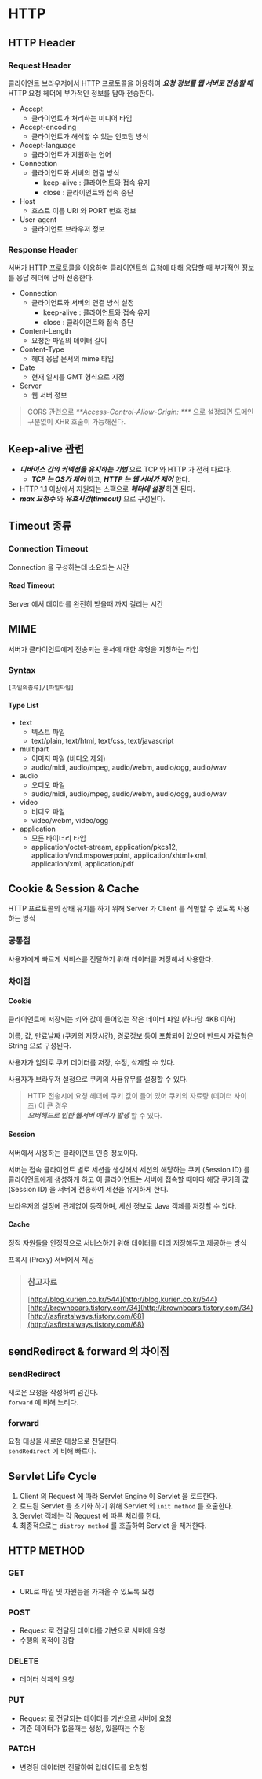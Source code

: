 # HTTP

## HTTP Header

### Request Header

클라이언트 브라우저에서 HTTP 프로토콜을 이용하여 _**요청 정보를 웹 서버로 전송할 때**_ HTTP 요청 헤더에 부가적인 정보를 담아 전송한다.

* Accept
  * 클라이언트가 처리하는 미디어 타입
* Accept-encoding
  * 클라이언트가 해석할 수 있는 인코딩 방식
* Accept-language
  * 클라이언트가 지원하는 언어  
* Connection
  * 클라이언트와 서버의 연결 방식
    * keep-alive : 클라이언트와 접속 유지
    * close : 클라이언트와 접속 중단
* Host
  * 호스트 이름 URI 와 PORT 번호 정보
* User-agent
  * 클라이언트 브라우저 정보

### Response Header

서버가 HTTP 프로토콜을 이용하여 클라이언트의 요청에 대해 응답할 때 부가적인 정보를 응답 헤더에 담아 전송한다.

* Connection
  * 클라이언트와 서버의 연결 방식 설정
    * keep-alive : 클라이언트와 접속 유지
    * close : 클라이언트와 접속 중단
* Content-Length
  * 요청한 파일의 데이터 길이
* Content-Type
  * 헤더 응답 문서의 mime 타입
* Date
  * 현재 일시를 GMT 형식으로 지정
* Server
  * 웹 서버 정보

> CORS 관련으로 _**Access-Control-Allow-Origin: ***_ 으로 설정되면 도메인 구분없이 XHR 호출이 가능해진다.

## Keep-alive 관련

* _**디바이스 간의 커넥션을 유지하는 기법**_ 으로 TCP 와 HTTP 가 전혀 다르다.
  * _**TCP 는 OS가 제어**_ 하고, _**HTTP 는 웹 서버가 제어**_ 한다.
* HTTP 1.1 이상에서 지원되는 스팩으로 _**헤더에 설정**_ 하면 된다.
* _**max 요청수**_ 와 _**유효시간(timeout)**_ 으로 구성된다.

## Timeout 종류

### Connection Timeout

Connection 을 구성하는데 소요되는 시간

#### Read Timeout

Server 에서 데이터를 완전히 받을때 까지 걸리는 시간

## MIME

서버가 클라이언트에게 전송되는 문서에 대한 유형을 지칭하는 타입

### Syntax

```markup
[파일의종류]/[파일타입]
```

#### Type List

* text
  * 텍스트 파일
  * text/plain, text/html, text/css, text/javascript
* multipart
  * 이미지 파일 \(비디오 제외\)
  * audio/midi, audio/mpeg, audio/webm, audio/ogg, audio/wav
* audio
  * 오디오 파일
  * audio/midi, audio/mpeg, audio/webm, audio/ogg, audio/wav
* video
  * 비디오 파일
  * video/webm, video/ogg
* application
  * 모든 바이너리 타입
  * application/octet-stream, application/pkcs12, application/vnd.mspowerpoint, application/xhtml+xml, application/xml,  application/pdf

## Cookie & Session & Cache

HTTP 프로토콜의 상태 유지를 하기 위해 Server 가 Client 를 식별할 수 있도록 사용하는 방식

### 공통점

사용자에게 빠르게 서비스를 전달하기 위해 데이터를 저장해서 사용한다.

### 차이점

#### Cookie

클라이언트에 저장되는 키와 값이 들어있는 작은 데이터 파일 \(하나당 4KB 이하\)

이름, 값, 만료날짜 \(쿠키의 저장시간\), 경로정보 등이 포함되어 있으며 반드시 자료형은 String 으로 구성된다.

사용자가 임의로 쿠키 데이터를 저장, 수정, 삭제할 수 있다.

사용자가 브라우저 설정으로 쿠키의 사용유무를 설정할 수 있다.

> HTTP 전송시에 요청 헤더에 쿠키 값이 들어 있어 쿠키의 자료량 \(데이터 사이즈\) 이 큰 경우  
> _**오버헤드로 인한 웹서버 에러가 발생**_ 할 수 있다.

#### Session

서버에서 사용하는 클라이언트 인증 정보이다.

서버는 접속 클라이언트 별로 세션을 생성해서 세션의 해당하는 쿠키 \(Session ID\) 를 클라이언트에게 생성하게 하고 이 클라이언트는 서버에 접속할 때마다 해당 쿠키의 값 \(Session ID\) 을 서버에 전송하여 세션을 유지하게 한다.

브라우저의 설정에 관계없이 동작하며, 세선 졍보로 Java 객체를 저장할 수 있다.

#### Cache

정적 자원들을 안정적으로 서비스하기 위해 데이터를 미리 저장해두고 제공하는 방식

프록시 \(Proxy\) 서버에서 제공

> ### 참고자료
> [http://blog.kurien.co.kr/544](http://blog.kurien.co.kr/544)  
> [http://brownbears.tistory.com/34](http://brownbears.tistory.com/34)  
> [http://asfirstalways.tistory.com/68](http://asfirstalways.tistory.com/68)

## sendRedirect & forward 의 차이점

### sendRedirect

새로운 요청을 작성하여 넘긴다.  
`forward` 에 비해 느리다.

### forward

요청 대상을 새로운 대상으로 전달한다.  
`sendRedirect` 에 비해 빠르다.

## Servlet Life Cycle

1. Client 의 Request 에 따라 Servlet Engine 이 Servlet 을 로드한다.
2. 로드된 Servlet 을 초기화 하기 위해 Servlet 의 `init method` 를 호출한다.
3. Servlet 객체는 각 Request 에 따른 처리를 한다.
4. 최종적으로는 `distroy method` 를 호출하여 Servlet 을 제거한다.

## HTTP METHOD

### GET

* URL로 파일 및 자원등을 가져올 수 있도록 요청

### POST

* Request 로 전달된 데이터를 기반으로 서버에 요청  
* 수행의 목적이 강함

### DELETE

* 데이터 삭제의 요청

### PUT

* Request 로 전달되는 데이터를 기반으로 서버에 요청
* 기준 데이터가 없을때는 생성, 있을때는 수정

### PATCH

* 변경된 데이터만 전달하여 업데이트를 요청함